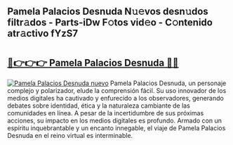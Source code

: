 ## Pamela Palacios Desnuda N𝚞𝚎vos desn𝚞dos filtr𝚊dos - Parts-iDw F𝚘tos vid𝚎o - C𝚘ntenido atr𝚊ctivo fYzS7

# <h2><a href="http://mb7jpic.tromn.icu/?c=Pamela+Palacios+Desnuda">🔗👉👉👉 Pamela Palacios Desnuda 🔗🔗</a></h2>

[![Pamela Palacios Desnuda nuevo](https://i.imgur.com/pEAQMta.gif)](http://mb7jpic.tromn.icu/?c=Pamela+Palacios+Desnuda)
Pamela Palacios Desnuda, un personaje complejo y polarizador, elude la comprensión fácil. Su uso innovador de los medios digitales ha cautivado y enfurecido a los observadores, generando debates sobre identidad, ética y la naturaleza cambiante de las comunidades en línea. A pesar de la incertidumbre de sus próximas acciones, su impacto en los medios digitales es profundo. Armado con un espíritu inquebrantable y un encanto innegable, el viaje de Pamela Palacios Desnuda en el reino virtual es interminable.
